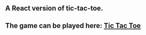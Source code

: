 ## A React version of tic-tac-toe.

## The game can be played here: [Tic Tac Toe](https://tic-tac-toe-reactgame.netlify.app)
